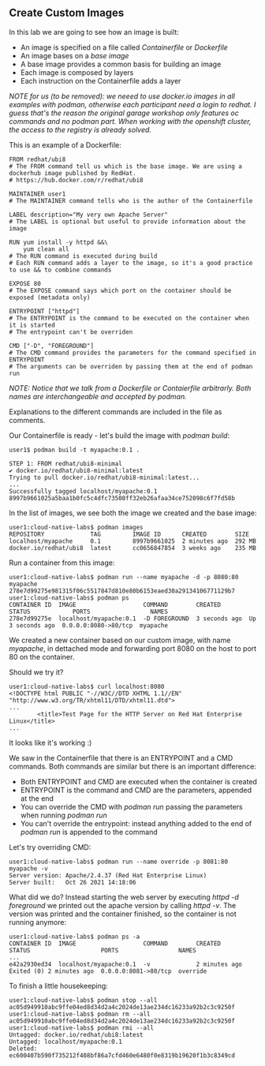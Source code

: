 ## Create Custom Images

In this lab we are going to see how an image is built:

 * An image is specified on a file called _Containerfile_ or _Dockerfile_ 
 * An image bases on a _base image_
 * A base image provides a common basis for building an image
 * Each image is composed by layers
 * Each instruction on the Containerfile adds a layer

_NOTE for us (to be removed): we neeed to use docker.io images in all examples with podman, otherwise each participant need a login to redhat. I guess that's the reason the original garage workshop only features oc commands and no podman part. When working with the openshift cluster, the access to the registry is already solved._

This is an example of a Dockerfile:
```
FROM redhat/ubi8
# The FROM command tell us which is the base image. We are using a dockerhub image published by RedHat. 
# https://hub.docker.com/r/redhat/ubi8

MAINTAINER user1
# The MAINTAINER command tells who is the author of the Containerfile

LABEL description="My very own Apache Server"
# The LABEL is optional but useful to provide information about the image

RUN yum install -y httpd &&\
    yum clean all
# The RUN command is executed during build
# Each RUN command adds a layer to the image, so it's a good practice to use && to combine commands 

EXPOSE 80
# The EXPOSE command says which port on the container should be exposed (metadata only)

ENTRYPOINT ["httpd"]
# The ENTRYPOINT is the command to be executed on the container when it is started 
# The entrypoint can't be overriden

CMD ["-D", "FOREGROUND"]
# The CMD command provides the parameters for the command specified in ENTRYPOINT
# The arguments can be overriden by passing them at the end of podman run
```

_NOTE: Notice that we talk from a Dockerfile or Contaierfile arbitrarly. Both names are interchangeable and accepted by podman._

Explanations to the different commands are included in the file as comments.

Our Containerfile is ready - let's build the image with _podman build_:
```
user1$ podman build -t myapache:0.1 .

STEP 1: FROM redhat/ubi8-minimal
✔ docker.io/redhat/ubi8-minimal:latest
Trying to pull docker.io/redhat/ubi8-minimal:latest...
...
Successfully tagged localhost/myapache:0.1
8997b9661025a5baa1b0fc5c4dfc73508ff32eb26afaa34ce752098c6f7fd58b
```

In the list of images, we see both the image we created and the base image:
```
user1:cloud-native-labs$ podman images
REPOSITORY             TAG         IMAGE ID      CREATED        SIZE
localhost/myapache     0.1         8997b9661025  2 minutes ago  292 MB
docker.io/redhat/ubi8  latest      cc0656847854  3 weeks ago    235 MB
```

Run a container from this image:
```
user1:cloud-native-labs$ podman run --name myapache -d -p 8080:80 myapache
278e7d99275e981315f06c5517847d810e80b6153eaed30a29134106771129b7
user1:cloud-native-labs$ podman ps 
CONTAINER ID  IMAGE                   COMMAND        CREATED        STATUS            PORTS                 NAMES
278e7d99275e  localhost/myapache:0.1  -D FOREGROUND  3 seconds ago  Up 3 seconds ago  0.0.0.0:8080->80/tcp  myapache
```

We created a new container based on our custom image, with name _myapache_, in dettached mode and forwarding port 8080 on the host to port 80 on the container. 

Should we try it?
```
user1:cloud-native-labs$ curl localhost:8080
<!DOCTYPE html PUBLIC "-//W3C//DTD XHTML 1.1//EN" "http://www.w3.org/TR/xhtml11/DTD/xhtml11.dtd">
...
		<title>Test Page for the HTTP Server on Red Hat Enterprise Linux</title>
...
```

It looks like it's working :)

We saw in the Containerfile that there is an ENTRYPOINT and a CMD commands. Both commands are similar but there is an important difference:

 * Both ENTRYPOINT and CMD are executed when the container is created 
 * ENTRYPOINT is the command and CMD are the parameters, appended at the end
 * You can override the CMD with _podman run_ passing the parameters when running _podman run_
 * You can't override the entrypoint: instead anything added to the end of _podman run_ is appended to the command

Let's try overriding CMD:
```
user1:cloud-native-labs$ podman run --name override -p 8081:80 myapache -v
Server version: Apache/2.4.37 (Red Hat Enterprise Linux)
Server built:   Oct 26 2021 14:18:06
```

What did we do? Instead starting the web server by executing _httpd -d foreground_ we printed out the apache version by calling _httpd -v_. The version was printed and the container finished, so the container is not running anymore:
```
user1:cloud-native-labs$ podman ps -a
CONTAINER ID  IMAGE                   COMMAND        CREATED         STATUS                    PORTS                 NAMES
...
e42a2930ed34  localhost/myapache:0.1  -v             2 minutes ago   Exited (0) 2 minutes ago  0.0.0.0:8081->80/tcp  override
```

To finish a little housekeeping:
```
user1:cloud-native-labs$ podman stop --all
ac05d949910abc9ffe04ed8d34d2a4c2024de13ae234dc16233a92b2c3c9250f
user1:cloud-native-labs$ podman rm --all
ac05d949910abc9ffe04ed8d34d2a4c2024de13ae234dc16233a92b2c3c9250f
user1:cloud-native-labs$ podman rmi --all
Untagged: docker.io/redhat/ubi8:latest
Untagged: localhost/myapache:0.1
Deleted: ec600407b590f735212f408bf86a7cfd460e6480f0e8319b19620f1b3c8349cd
```
